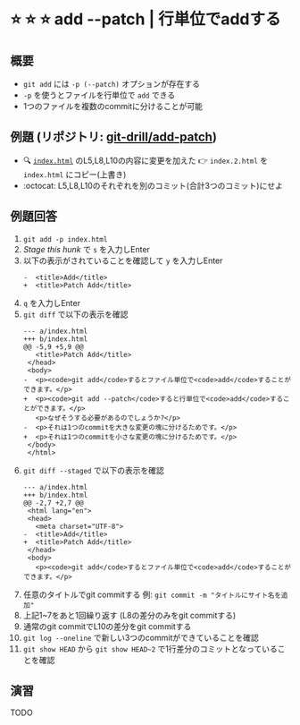 # :star: :star: :star: add --patch | 行単位でaddする

## 概要

- `git add` には `-p (--patch)` オプションが存在する
- `-p` を使うとファイルを行単位で `add` できる
- 1つのファイルを複数のcommitに分けることが可能

## 例題 (リポジトリ: [git-drill/add-patch](https://github.com/git-drill/add-patch))

- :mag: [`index.html`](url) のL5,L8,L10の内容に変更を加えた :point_right: `index.2.html` を `index.html` にコピー(上書き)
- :octocat: L5,L8,L10のそれぞれを別のコミット(合計3つのコミット)にせよ

## 例題回答

1. `git add -p index.html`
2. _Stage this hunk_ で `s` を入力しEnter
3. 以下の表示がされていることを確認して `y` を入力しEnter
    ```
    -  <title>Add</title>
    +  <title>Patch Add</title>
    ```
4. `q` を入力しEnter
5. `git diff` で以下の表示を確認
    ```
    --- a/index.html
    +++ b/index.html
    @@ -5,9 +5,9 @@
       <title>Patch Add</title>
     </head>
     <body>
    -  <p><code>git add</code>するとファイル単位で<code>add</code>することができます。</p>
    +  <p><code>git add --patch</code>すると行単位で<code>add</code>することができます。</p>
       <p>なぜそうする必要があるのでしょうか?</p>
    -  <p>それは1つのcommitを大きな変更の塊に分けるためです。</p>
    +  <p>それは1つのcommitを小さな変更の塊に分けるためです。</p>
     </body>
     </html>
    ```
6. `git diff --staged` で以下の表示を確認
    ```
    --- a/index.html
    +++ b/index.html
    @@ -2,7 +2,7 @@
     <html lang="en">
     <head>
       <meta charset="UTF-8">
    -  <title>Add</title>
    +  <title>Patch Add</title>
     </head>
     <body>
       <p><code>git add</code>するとファイル単位で<code>add</code>することができます。</p>
    ```
7. 任意のタイトルでgit commitする 例: `git commit -m "タイトルにサイト名を追加"`
8. 上記1~7をあと1回繰り返す (L8の差分のみをgit commitする)
9. 通常のgit commitでL10の差分をgit commitする
10. `git log --oneline` で新しい3つのcommitができていることを確認
11. `git show HEAD` から `git show HEAD~2` で1行差分のコミットとなっていることを確認

## 演習

TODO

